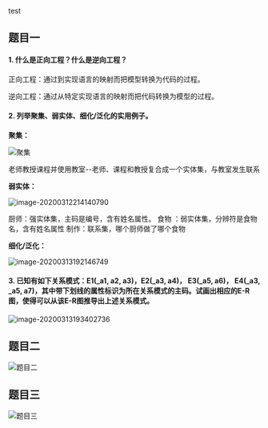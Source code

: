 test
## 题目一

#### 1. 什么是正向工程？什么是逆向工程？

正向工程：通过到实现语言的映射而把模型转换为代码的过程。

逆向工程：通过从特定实现语言的映射而把代码转换为模型的过程。

#### 2. 列举聚集、弱实体、细化/泛化的实用例子。

**聚集：**

![聚集](聚集.png)

老师教授课程并使用教室--老师、课程和教授复合成一个实体集，与教室发生联系

**弱实体：**

![image-20200312214140790](弱实体.png)

厨师：强实体集，主码是编号，含有姓名属性。
食物 ：弱实体集，分辨符是食物名，含有姓名属性
制作：联系集，哪个厨师做了哪个食物

**细化/泛化：**

![image-20200313192146749](细化泛化.png)

#### 3. 已知有如下关系模式：E1(_a1, a2, a3)，E2(_a3, a4)， E3(_a5, a6)， E4(_a3, _a5, a7)，其中带下划线的属性标识为所在关系模式的主码。试画出相应的E-R图，使得可以从该E-R图推导出上述关系模式。

![image-20200313193402736](推导.png)

## 题目二

![题目二](题目二.png)



## 题目三

![题目三](题目三.jpg)
